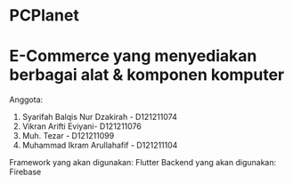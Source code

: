 # PCPlanet

# E-Commerce yang menyediakan berbagai alat & komponen komputer

Anggota:

1. Syarifah Balqis Nur Dzakirah - D121211074
2. Vikran Arifti Eviyani- D121211076
3. Muh. Tezar - D121211099
4. Muhammad Ikram Arullahafif - D121211104

Framework yang akan digunakan: Flutter
Backend yang akan digunakan: Firebase
